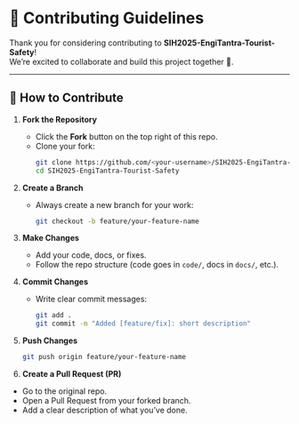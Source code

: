 # 🤝 Contributing Guidelines

Thank you for considering contributing to **SIH2025-EngiTantra-Tourist-Safety**!  
We’re excited to collaborate and build this project together 🚀.

---

## 📌 How to Contribute

1. **Fork the Repository**
   - Click the **Fork** button on the top right of this repo.
   - Clone your fork:
     ```bash
     git clone https://github.com/<your-username>/SIH2025-EngiTantra-Tourist-Safety.git
     cd SIH2025-EngiTantra-Tourist-Safety
     ```

2. **Create a Branch**
   - Always create a new branch for your work:
     ```bash
     git checkout -b feature/your-feature-name
     ```

3. **Make Changes**
   - Add your code, docs, or fixes.
   - Follow the repo structure (code goes in `code/`, docs in `docs/`, etc.).

4. **Commit Changes**
   - Write clear commit messages:
     ```bash
     git add .
     git commit -m "Added [feature/fix]: short description"
     ```

5. **Push Changes**
   ```bash
   git push origin feature/your-feature-name

6. **Create a Pull Request (PR)**

- Go to the original repo.
- Open a Pull Request from your forked branch.
- Add a clear description of what you’ve done.